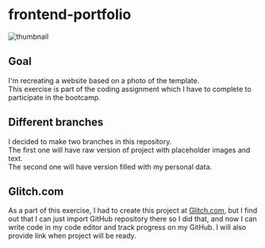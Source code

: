 # frontend-portfolio

![thumbnail](https://github.com/Wojciech-Florczak/frontend-portfolio/thumbnail.png)

## Goal
I'm recreating a website based on a photo of the template.  
This exercise is part of the coding assignment which I have to complete to participate in the bootcamp.

## Different branches
I decided to make two branches in this repository.  
The first one will have raw version of project with placeholder images and text.  
The second one will have version filled with my personal data.

## Glitch.com
As a part of this exercise, I had to create this project at [Glitch.com](https://www.glitch.com "Glitch Homepage"), but I find out that I can just import GitHub repository there so I did that, and now I can write code in my code editor and track progress on my GitHub.
I will also provide link when project will be ready.
